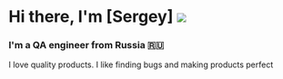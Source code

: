 # Hi there, I'm [Sergey] ![](https://github.com/blackcater/blackcater/raw/main/images/Hi.gif) 
### I'm a QA engineer from Russia 🇷🇺
I love quality products. I like finding bugs and making products perfect
